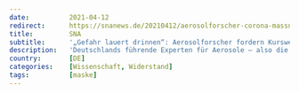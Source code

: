 ```yaml
---
date:          2021-04-12
redirect:      https://snanews.de/20210412/aerosolforscher-corona-massnahmen-1655593.html
title:         SNA
subtitle:      '„Gefahr lauert drinnen“: Aerosolforscher fordern Kurswechsel bei Corona-Maßnahmen'
description:   'Deutschlands führende Experten für Aerosole – also die Luftgemische, in denen auch das Coronavirus schwebt – haben sich mit einem Appell an die Bundesregierung und die Landesregierungen gewandt.'
country:       [DE]
categories:    [Wissenschaft, Widerstand]
tags:          [maske]
---
```


